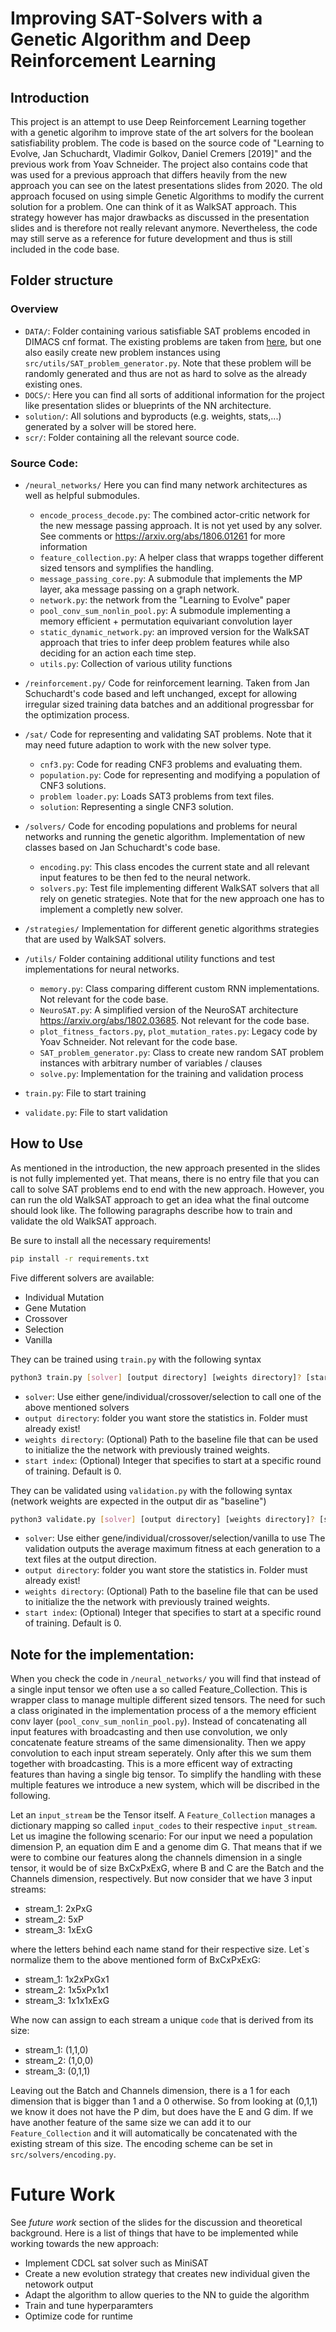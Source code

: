 # Improving SAT-Solvers with a Genetic Algorithm and Deep Reinforcement Learning


## Introduction
This project is an attempt to use Deep Reinforcement Learning together with a genetic algorihm to improve state of the art solvers for the boolean satisfiability problem.
The code is based on the source code of "Learning to Evolve, Jan Schuchardt, Vladimir Golkov, Daniel Cremers [2019]" and the previous work from Yoav Schneider.
The project also contains code that was used for a previous approach that differs heavily from the new approach you can see on the latest presentations slides from 2020. 
The old approach focused on using simple Genetic Algorithms to modify the current solution for a problem. One can think of it as WalkSAT approach. This strategy however has major drawbacks as discussed in the presentation slides and is therefore not really relevant anymore.
Nevertheless, the code may still serve as a reference for future development and thus is still included in the code base.

## Folder structure
### Overview

- `DATA/`:
    Folder containing various satisfiable SAT problems encoded in DIMACS cnf format. The existing problems are taken from [here](https://www.cs.ubc.ca/~hoos/SATLIB/benchm.html), but one also easily create new problem instances using `src/utils/SAT_problem_generator.py`. Note that these problem will be randomly generated and thus are not as hard to solve as the already existing ones.
- `DOCS/`:
    Here you can find all sorts of additional information for the project like presentation slides or blueprints  of the NN architecture.
- `solution/`:
    All solutions and byproducts (e.g. weights, stats,...) generated by a solver will be stored here.
- `scr/`:
    Folder containing all the relevant source code.

### Source Code:


- `/neural_networks/`
    Here you can find many network architectures as well as helpful submodules.
    - `encode_process_decode.py`: The combined actor-critic network for the new message passing approach. It is not yet used by any solver. See comments or https://arxiv.org/abs/1806.01261 for more information
    - `feature_collection.py`: A helper class that wrapps together different sized tensors and symplifies the handling.
    - `message_passing_core.py`: A submodule that implements the MP layer, aka message passing on a graph network.
    - `network.py`: the network from the "Learning to Evolve" paper
    - `pool_conv_sum_nonlin_pool.py`: A submodule implementing a memory efficient + permutation equivariant convolution layer
    - `static_dynamic_network.py`: an improved version for the WalkSAT approach that tries to infer deep problem features while also deciding for an action each time step.
    - `utils.py`: Collection of various utility functions

- `/reinforcement.py/`
    Code for reinforcement learning. Taken from Jan Schuchardt's code based and left unchanged, except for allowing irregular sized training data batches and an additional progressbar for the optimization process.
- `/sat/`
    Code for representing and validating SAT problems. Note that it may need future adaption to work with the new solver type.
    - `cnf3.py`: Code for reading CNF3 problems and evaluating them.
    - `population.py`: Code for representing and modifying a population of CNF3 solutions.
    - `problem loader.py`: Loads SAT3 problems from text files.
    - `solution`: Representing a single CNF3 solution.
- `/solvers/`
    Code for encoding populations and problems for neural networks and running the genetic algorithm. Implementation of new classes based on Jan Schuchardt's code base.
    - `encoding.py`: This class encodes the current state and all relevant input features to be then fed to the neural network.
    - `solvers.py`: Test file implementing different WalkSAT solvers that all rely on genetic strategies. Note that for the new approach one has to implement a completly new solver.
- `/strategies/`
    Implementation for different genetic algorithms strategies that are used by WalkSAT solvers.
- `/utils/`
    Folder containing additional utility functions and test implementations for neural networks.
    - `memory.py`: Class comparing different custom RNN implementations. Not relevant for the code base.
    - `NeuroSAT.py`: A simplified version of the NeuroSAT architecture https://arxiv.org/abs/1802.03685. Not relevant for the code base.
    - `plot_fitness_factors.py`, `plot_mutation_rates.py`: Legacy code by Yoav Schneider. Not relevant for the code base.
    - `SAT_problem_generator.py`: Class to create new random SAT problem instances with arbitrary number of variables / clauses
    - `solve.py`: Implementation for the training and validation process
- `train.py`: File to start training
- `validate.py`: File to start validation

## How to Use

As mentioned in the introduction, the new approach presented in the slides is not fully implemented yet. That means, there is no entry file that you can call to solve SAT problems end to end with the new approach. However, you can run the old WalkSAT approach to get an idea what the final outcome should look like. The following paragraphs describe how to train and validate the old WalkSAT approach.

Be sure to install all the necessary requirements!
```sh
pip install -r requirements.txt
```

Five different solvers are available:
* Individual Mutation
* Gene Mutation
* Crossover
* Selection
* Vanilla

They can be trained using `train.py` with the following syntax
```sh
python3 train.py [solver] [output directory] [weights directory]? [start index]? 
```

- `solver`: Use either gene/individual/crossover/selection to call one of the above mentioned solvers
- `output directory`: folder you want store the statistics in. Folder must already exist!
- `weights directory`: (Optional) Path to the baseline file that can be used to initialize the the network with previously trained weights. 
- `start index`: (Optional) Integer that specifies to start at a specific round of training. Default is 0.

They can be validated using `validation.py` with the following syntax (network weights are expected in the output dir as "baseline")

```sh
python3 validate.py [solver] [output directory] [weights directory]? [start index]? 
```
- `solver`: Use either gene/individual/crossover/selection/vanilla to use 
The validation outputs the average maximum fitness at each generation to a text files at the output direction.
- `output directory`: folder you want store the statistics in. Folder must already exist!
- `weights directory`: (Optional) Path to the baseline file that can be used to initialize the the network with previously trained weights. 
- `start index`: (Optional) Integer that specifies to start at a specific round of training. Default is 0.

## Note for the implementation:
When you check the code in `/neural_networks/` you will find that instead of a single input tensor we often use a so called Feature_Collection. This is wrapper class to manage multiple different sized tensors. The need for such a class originated in the implementation process of a the memory efficient conv layer (`pool_conv_sum_nonlin_pool.py`). Instead of concatenating all input features with broadcasting and then use convolution, we only concatenate feature streams of the same dimensionality. Then we appy convolution to each input stream seperately. Only after this we sum them together with broadcasting. This is a more efficent way of extracting features than having a single big tensor. To simplify the handling with these multiple features we introduce a new system, which will be discribed in the following.

Let an `input_stream` be the Tensor itself. A `Feature_Collection` manages a dictionary mapping so called `input_codes` to their respective `input_stream`. Let us imagine the following scenario:
For our input we need a population dimension P, an equation dim E and a genome dim G. That means that if we were to combine our features along the channels dimension in a single tensor, it would be of size BxCxPxExG, where B and C are the Batch and the Channels dimension, respectively. But now consider that we have 3 input streams:
- stream_1: 2xPxG
- stream_2: 5xP
- stream_3: 1xExG

where the letters behind each name stand for their respective size. Let`s normalize them to the above mentioned form of BxCxPxExG:
- stream_1: 1x2xPxGx1
- stream_2: 1x5xPx1x1
- stream_3: 1x1x1xExG

Whe now can assign to each stream a unique `code` that is derived from its size:
- stream_1: (1,1,0)
- stream_2: (1,0,0)
- stream_3: (0,1,1)

Leaving out the Batch and Channels dimension, there is a 1 for each dimension that is bigger than 1 and a 0 otherwise. So from looking at (0,1,1) we know it does not have the P dim, but does have the E and G dim. If we have another feature of the same size we can add it to our `Feature_Collection` and it will automatically be concatenated with the existing stream of this size. The encoding scheme can be set in `src/solvers/encoding.py`.

# Future Work
See _future work_ section of the slides for the discussion and theoretical background. Here is a list of things that have to be implemented while working towards the new approach:
- Implement CDCL sat solver such as MiniSAT
- Create a new evolution strategy that creates new individual given the netowork output
- Adapt the algorithm to allow queries to the NN to guide the algorithm
- Train and tune hyperparamters
- Optimize code for runtime